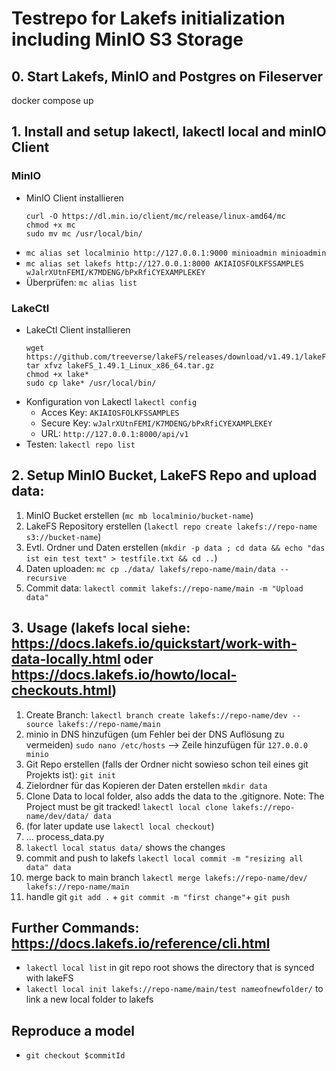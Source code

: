 # Testrepo for Lakefs initialization including MinIO S3 Storage

## 0. Start Lakefs, MinIO and Postgres on Fileserver
docker compose up

## 1. Install and setup lakectl, lakectl local and minIO Client

### MinIO
- MinIO Client installieren
    ```
    curl -O https://dl.min.io/client/mc/release/linux-amd64/mc
    chmod +x mc
    sudo mv mc /usr/local/bin/
    ```
- `mc alias set localminio http://127.0.0.1:9000 minioadmin minioadmin`
- `mc alias set lakefs http://127.0.0.1:8000 AKIAIOSFOLKFSSAMPLES wJalrXUtnFEMI/K7MDENG/bPxRfiCYEXAMPLEKEY`
- Überprüfen: `mc alias list`

### LakeCtl
- LakeCtl Client installieren
    ```
    wget https://github.com/treeverse/lakeFS/releases/download/v1.49.1/lakeFS_1.49.1_Linux_x86_64.tar.gz
    tar xfvz lakeFS_1.49.1_Linux_x86_64.tar.gz
	chmod +x lake*
    sudo cp lake* /usr/local/bin/
    ```
- Konfiguration von Lakectl `lakectl config`
    - Acces Key: `AKIAIOSFOLKFSSAMPLES`
    - Secure Key: `wJalrXUtnFEMI/K7MDENG/bPxRfiCYEXAMPLEKEY`
    - URL: `http://127.0.0.1:8000/api/v1`
- Testen: `lakectl repo list`

## 2. Setup MinIO Bucket, LakeFS Repo and upload data:
1. MinIO Bucket erstellen (`mc mb localminio/bucket-name`)
2. LakeFS Repository erstellen (`lakectl repo create lakefs://repo-name s3://bucket-name`)
3. Evtl. Ordner und Daten erstellen (`mkdir -p data ; cd data && echo "das ist ein test text" > testfile.txt && cd ..`)
3. Daten uploaden: `mc cp ./data/ lakefs/repo-name/main/data --recursive`
4. Commit data: `lakectl commit lakefs://repo-name/main -m "Upload data" `

## 3. Usage (lakefs local siehe: https://docs.lakefs.io/quickstart/work-with-data-locally.html oder https://docs.lakefs.io/howto/local-checkouts.html)
1. Create Branch: `lakectl branch create lakefs://repo-name/dev --source lakefs://repo-name/main`
2. minio in DNS hinzufügen (um Fehler bei der DNS Auflösung zu vermeiden) `sudo nano /etc/hosts` --> Zeile hinzufügen für `127.0.0.0 minio`
3. Git Repo erstellen (falls der Ordner nicht sowieso schon teil eines git Projekts ist): `git init`
4. Zielordner für das Kopieren der Daten erstellen `mkdir data`
5. Clone Data to local folder, also adds the data to the .gitignore. Note: The Project must be git tracked! `lakectl local clone lakefs://repo-name/dev/data/ data`
6. (for later update use `lakectl local checkout`)
7. ... process_data.py
8. `lakectl local status data/` shows the changes
9. commit and push to lakefs `lakectl local commit -m "resizing all data" data`
10. merge back to main branch `lakectl merge lakefs://repo-name/dev/ lakefs://repo-name/main`
11. handle git `git add .` + `git commit -m "first change"`+ `git push`

## Further Commands: https://docs.lakefs.io/reference/cli.html
- `lakectl local list` in git repo root shows the directory that is synced with lakeFS
- `lakectl local init lakefs://repo-name/main/test nameofnewfolder/` to link a new local folder to lakefs

## Reproduce a model
- `git checkout $commitId`

